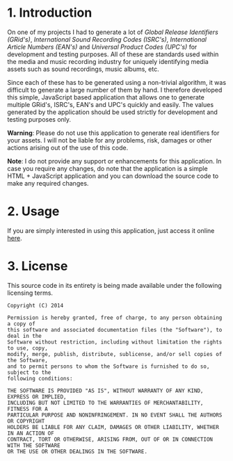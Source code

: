 # 1. Introduction
On one of my projects I had to generate a lot of <em>Global Release Identifiers (GRid's)</em>,
<em>International Sound Recording Codes (ISRC's)</em>, <em>International Article Numbers (EAN's)</em>
and <em>Universal Product Codes (UPC's)</em> for development and testing purposes.  All
of these are standards used within the media and music recording industry for uniquely
identifying media assets such as sound recordings, music albums, etc.

Since each of these has to be generated using a non-trivial algorithm, it was difficult to
generate a large number of them by hand.  I therefore developed this simple, JavaScript
based application that allows one to generate multiple GRid's, ISRC's, EAN's and UPC's
quickly and easily.  The values generated by the application should be used strictly for
development and testing purposes only.

<strong>Warning</strong>: Please do not use this application to generate real identifiers
for your assets.  I will not be liable for any problems, risk, damages or other actions
arising out of the use of this code.

<strong>Note</strong>: I do not provide any support or enhancements for this application.
In case you require any changes, do note that the application is a simple HTML +
JavaScript application and you can download the source code to make any required changes.

# 2. Usage
If you are simply interested in using this application, just access it online [here](https://cdn.rawgit.com/manish-in-java/zepter/master/index.html).

# 3. License
This source code in its entirety is being made available under the following licensing terms.

    Copyright (C) 2014

    Permission is hereby granted, free of charge, to any person obtaining a copy of
    this software and associated documentation files (the "Software"), to deal in the
    Software without restriction, including without limitation the rights to use, copy,
    modify, merge, publish, distribute, sublicense, and/or sell copies of the Software,
    and to permit persons to whom the Software is furnished to do so, subject to the
    following conditions:

    THE SOFTWARE IS PROVIDED "AS IS", WITHOUT WARRANTY OF ANY KIND, EXPRESS OR IMPLIED,
    INCLUDING BUT NOT LIMITED TO THE WARRANTIES OF MERCHANTABILITY, FITNESS FOR A
    PARTICULAR PURPOSE AND NONINFRINGEMENT. IN NO EVENT SHALL THE AUTHORS OR COPYRIGHT
    HOLDERS BE LIABLE FOR ANY CLAIM, DAMAGES OR OTHER LIABILITY, WHETHER IN AN ACTION OF
    CONTRACT, TORT OR OTHERWISE, ARISING FROM, OUT OF OR IN CONNECTION WITH THE SOFTWARE
    OR THE USE OR OTHER DEALINGS IN THE SOFTWARE.
